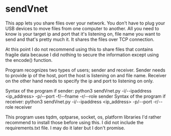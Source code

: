 # sendVnet

This app lets you share files over your network. You don't have to plug your USB devices to move files from one computer to another.
All you need to know is your target ip and port that it's listening on, file name you want to send and that's pretty much it.
It shares the files over TCP connection.

At this point I do not recommend using this to share files that contains fragile data because I did nothing to secure the information except using the encode() function.

Program recognizes two types of users; sender and receiver.
Sender needs to provide ip of the host, port the host is listening on and file name.
Receiver on the other hand needs to specify the ip and port to listening on only.

Syntax of the program if sender:   python3 sendVnet.py -i/--ipaddress <ip_address> -p/--port <port> -f/--fname <filename> -r/--role sender
Syntax of the program if receiver: python3 sendVnet.py -i/--ipaddress <ip_address> -p/--port <port> -r/--role receiver

This program uses tqdm, optparse, socket, os, platform libraries
I'd rather recommend to install those before using this. I did not include the requirements.txt file. I may do it later but I don't promise.
